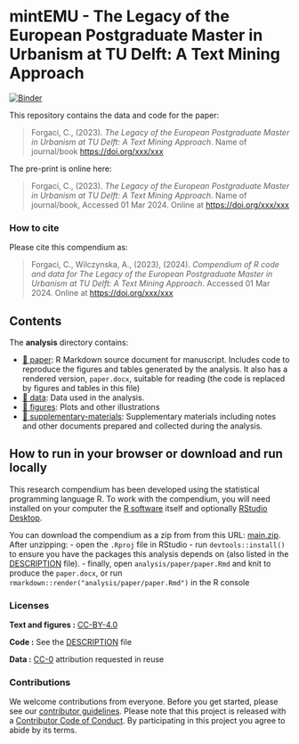 
<!-- README.md is generated from README.Rmd. Please edit that file -->

# mintEMU - The Legacy of the European Postgraduate Master in Urbanism at TU Delft: A Text Mining Approach

[![Binder](https://mybinder.org/badge_logo.svg)](https://mybinder.org/v2/gh/UD3-Lab/minTEMU/main?urlpath=rstudio)

This repository contains the data and code for the paper:

> Forgaci, C., (2023). *The Legacy of the European Postgraduate Master
> in Urbanism at TU Delft: A Text Mining Approach*. Name of journal/book
> <https://doi.org/xxx/xxx>

The pre-print is online here:

> Forgaci, C., (2023). *The Legacy of the European Postgraduate Master
> in Urbanism at TU Delft: A Text Mining Approach*. Name of
> journal/book, Accessed 01 Mar 2024. Online at
> <https://doi.org/xxx/xxx>

### How to cite

Please cite this compendium as:

> Forgaci, C., Wilczynska, A., (2023), (2024). *Compendium of R code and
> data for The Legacy of the European Postgraduate Master in Urbanism at
> TU Delft: A Text Mining Approach*. Accessed 01 Mar 2024. Online at
> <https://doi.org/xxx/xxx>

## Contents

The **analysis** directory contains:

- [:file_folder: paper](/analysis/paper): R Markdown source document for
  manuscript. Includes code to reproduce the figures and tables
  generated by the analysis. It also has a rendered version,
  `paper.docx`, suitable for reading (the code is replaced by figures
  and tables in this file)
- [:file_folder: data](/analysis/data): Data used in the analysis.
- [:file_folder: figures](/analysis/figures): Plots and other
  illustrations
- [:file_folder:
  supplementary-materials](/analysis/supplementary-materials):
  Supplementary materials including notes and other documents prepared
  and collected during the analysis.

## How to run in your browser or download and run locally

This research compendium has been developed using the statistical
programming language R. To work with the compendium, you will need
installed on your computer the [R
software](https://cloud.r-project.org/) itself and optionally [RStudio
Desktop](https://rstudio.com/products/rstudio/download/).

You can download the compendium as a zip from from this URL:
[main.zip](/archive/main.zip). After unzipping: - open the `.Rproj` file
in RStudio - run `devtools::install()` to ensure you have the packages
this analysis depends on (also listed in the [DESCRIPTION](/DESCRIPTION)
file). - finally, open `analysis/paper/paper.Rmd` and knit to produce
the `paper.docx`, or run `rmarkdown::render("analysis/paper/paper.Rmd")`
in the R console

### Licenses

**Text and figures :**
[CC-BY-4.0](http://creativecommons.org/licenses/by/4.0/)

**Code :** See the [DESCRIPTION](DESCRIPTION) file

**Data :** [CC-0](http://creativecommons.org/publicdomain/zero/1.0/)
attribution requested in reuse

### Contributions

We welcome contributions from everyone. Before you get started, please
see our [contributor guidelines](CONTRIBUTING.md). Please note that this
project is released with a [Contributor Code of Conduct](CONDUCT.md). By
participating in this project you agree to abide by its terms.
